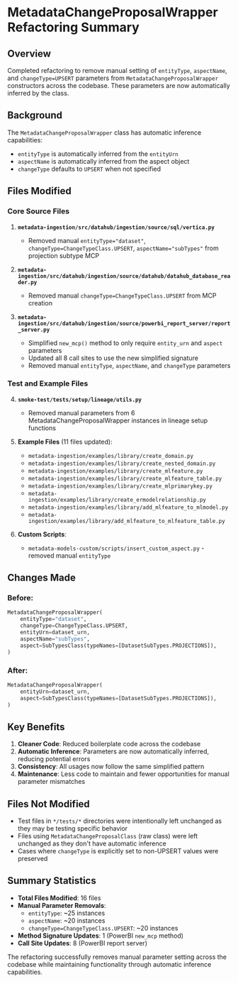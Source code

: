 # MetadataChangeProposalWrapper Refactoring Summary

## Overview
Completed refactoring to remove manual setting of `entityType`, `aspectName`, and `changeType=UPSERT` parameters from `MetadataChangeProposalWrapper` constructors across the codebase. These parameters are now automatically inferred by the class.

## Background
The `MetadataChangeProposalWrapper` class has automatic inference capabilities:
- `entityType` is automatically inferred from the `entityUrn` 
- `aspectName` is automatically inferred from the aspect object
- `changeType` defaults to `UPSERT` when not specified

## Files Modified

### Core Source Files
1. **`metadata-ingestion/src/datahub/ingestion/source/sql/vertica.py`**
   - Removed manual `entityType="dataset"`, `changeType=ChangeTypeClass.UPSERT`, `aspectName="subTypes"` from projection subtype MCP

2. **`metadata-ingestion/src/datahub/ingestion/source/datahub/datahub_database_reader.py`**
   - Removed manual `changeType=ChangeTypeClass.UPSERT` from MCP creation

3. **`metadata-ingestion/src/datahub/ingestion/source/powerbi_report_server/report_server.py`**
   - Simplified `new_mcp()` method to only require `entity_urn` and `aspect` parameters
   - Updated all 8 call sites to use the new simplified signature
   - Removed manual `entityType`, `aspectName`, and `changeType` parameters

### Test and Example Files
4. **`smoke-test/tests/setup/lineage/utils.py`**
   - Removed manual parameters from 6 MetadataChangeProposalWrapper instances in lineage setup functions

5. **Example Files** (11 files updated):
   - `metadata-ingestion/examples/library/create_domain.py`
   - `metadata-ingestion/examples/library/create_nested_domain.py`
   - `metadata-ingestion/examples/library/create_mlfeature.py`
   - `metadata-ingestion/examples/library/create_mlfeature_table.py`
   - `metadata-ingestion/examples/library/create_mlprimarykey.py`
   - `metadata-ingestion/examples/library/create_ermodelrelationship.py`
   - `metadata-ingestion/examples/library/add_mlfeature_to_mlmodel.py`
   - `metadata-ingestion/examples/library/add_mlfeature_to_mlfeature_table.py`

6. **Custom Scripts**:
   - `metadata-models-custom/scripts/insert_custom_aspect.py` - removed manual `entityType`

## Changes Made

### Before:
```python
MetadataChangeProposalWrapper(
    entityType="dataset",
    changeType=ChangeTypeClass.UPSERT,
    entityUrn=dataset_urn,
    aspectName="subTypes",
    aspect=SubTypesClass(typeNames=[DatasetSubTypes.PROJECTIONS]),
)
```

### After:
```python
MetadataChangeProposalWrapper(
    entityUrn=dataset_urn,
    aspect=SubTypesClass(typeNames=[DatasetSubTypes.PROJECTIONS]),
)
```

## Key Benefits
1. **Cleaner Code**: Reduced boilerplate code across the codebase
2. **Automatic Inference**: Parameters are now automatically inferred, reducing potential errors
3. **Consistency**: All usages now follow the same simplified pattern
4. **Maintenance**: Less code to maintain and fewer opportunities for manual parameter mismatches

## Files Not Modified
- Test files in `*/tests/*` directories were intentionally left unchanged as they may be testing specific behavior
- Files using `MetadataChangeProposalClass` (raw class) were left unchanged as they don't have automatic inference
- Cases where `changeType` is explicitly set to non-UPSERT values were preserved

## Summary Statistics
- **Total Files Modified**: 16 files
- **Manual Parameter Removals**: 
  - `entityType`: ~25 instances
  - `aspectName`: ~20 instances  
  - `changeType=ChangeTypeClass.UPSERT`: ~20 instances
- **Method Signature Updates**: 1 (PowerBI `new_mcp` method)
- **Call Site Updates**: 8 (PowerBI report server)

The refactoring successfully removes manual parameter setting across the codebase while maintaining functionality through automatic inference capabilities.